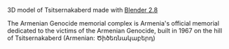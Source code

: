 3D model of Tsitsernakaberd made with [Blender 2.8](www.blender.org)

The Armenian Genocide memorial complex is Armenia's official memorial dedicated to the victims of the Armenian Genocide, built in 1967 on the hill of Tsitsernakaberd (Armenian: Ծիծեռնակաբերդ)
